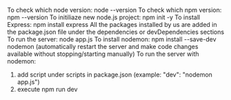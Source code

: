 To check which node version: node --version
To check which npm version: npm --version
To initiliaze new node.js project: npm init -y
To install Express: npm install express
All the packages installed by us are added in the package.json file under the dependencies or devDependencies sections
To run the server: node app.js
To install nodemon: npm install --save-dev nodemon (automatically restart the server and make code changes available without stopping/starting manually)
To run the server with nodemon:

1. add script under scripts in package.json (example: "dev": "nodemon app.js")
2. execute npm run dev
